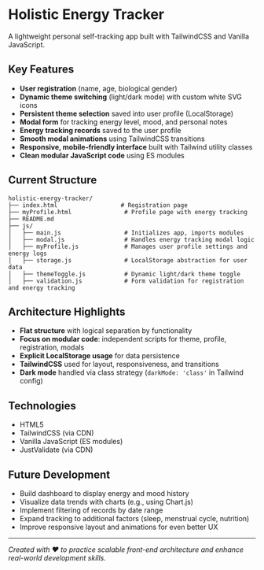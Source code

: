 # Holistic Energy Tracker

A lightweight personal self-tracking app built with TailwindCSS and Vanilla JavaScript.

## Key Features
- **User registration** (name, age, biological gender)
- **Dynamic theme switching** (light/dark mode) with custom white SVG icons
- **Persistent theme selection** saved into user profile (LocalStorage)
- **Modal form** for tracking energy level, mood, and personal notes
- **Energy tracking records** saved to the user profile
- **Smooth modal animations** using TailwindCSS transitions
- **Responsive, mobile-friendly interface** built with Tailwind utility classes
- **Clean modular JavaScript code** using ES modules

## Current Structure
```
holistic-energy-tracker/
├── index.html                  # Registration page
├── myProfile.html               # Profile page with energy tracking
├── README.md
├── js/
│   ├── main.js                  # Initializes app, imports modules
│   ├── modal.js                 # Handles energy tracking modal logic
│   ├── myProfile.js             # Manages user profile settings and energy logs
│   ├── storage.js               # LocalStorage abstraction for user data
│   ├── themeToggle.js           # Dynamic light/dark theme toggle
│   ├── validation.js            # Form validation for registration and energy tracking
```

## Architecture Highlights
- **Flat structure** with logical separation by functionality
- **Focus on modular code**: independent scripts for theme, profile, registration, modals
- **Explicit LocalStorage usage** for data persistence
- **TailwindCSS** used for layout, responsiveness, and transitions
- **Dark mode** handled via class strategy (`darkMode: 'class'` in Tailwind config)

## Technologies
- HTML5
- TailwindCSS (via CDN)
- Vanilla JavaScript (ES modules)
- JustValidate (via CDN)

## Future Development
- Build dashboard to display energy and mood history
- Visualize data trends with charts (e.g., using Chart.js)
- Implement filtering of records by date range
- Expand tracking to additional factors (sleep, menstrual cycle, nutrition)
- Improve responsive layout and animations for even better UX                                                                                                                   

---

*Created with ❤️ to practice scalable front-end architecture and enhance real-world development skills.*
